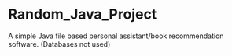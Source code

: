 # Random_Java_Project
A simple Java file based personal assistant/book recommendation software.
(Databases not used)
